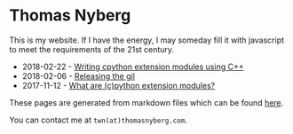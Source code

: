 # Thomas Nyberg

This is my website. If I have the energy, I may someday fill it with javascript
to meet the requirements of the 21st century.

* 2018-02-22 - [Writing cpython extension modules using C++](https://thomasnyberg.com/cpp_extension_modules.html)
* 2018-02-06 - [Releasing the gil](https://thomasnyberg.com/releasing_the_gil.html)
* 2017-11-12 - [What are (c)python extension modules?](https://thomasnyberg.com/what_are_extension_modules.html)

These pages are generated from markdown files which can be found
[here](https://github.com/ApproximateIdentity/website).

You can contact me at `twn(at)thomasnyberg.com`.
